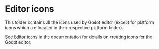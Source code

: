 # Editor icons

This folder contains all the icons used by Godot editor (except for platform
icons which are located in their respective platform folder).

See [Editor icons](http://docs.valjang.fr/development/editor/creating_icons.html)
in the documentation for details on creating icons for the Godot editor.
